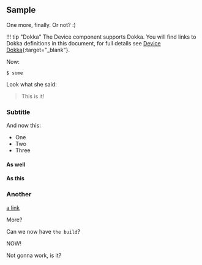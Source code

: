 ## Sample

One more, finally. Or not? :)


!!! tip "Dokka"
    The Device component supports Dokka. You will find links to Dokka definitions in this document, for full details see [Device Dokka](https://github.vodafone.com/pages/VFGroup-MyVodafone-OnePlatform/Android-MVA10-Framework/vfg-mva10-framework/com.vfg.mva10.framework.currentdevice.interfaces/index.html){:target="_blank"}.

Now:

```
$ some 
```

Look what she said:

> This is it!

### Subtitle

And now this:

- One
- Two
- Three


#### As well

#### As this

### Another

[a link](https://aws.com)

More?


Can we now have `the build`?

NOW!


Not gonna work, is it?
